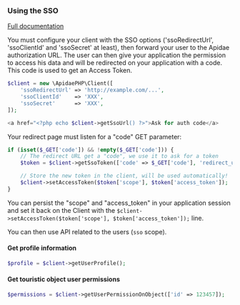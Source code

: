 

### Using the SSO

[Full documentation](http://dev.apidae-tourisme.com/fr/documentation-technique/v2/oauth)

You must configure your client with the SSO options ('ssoRedirectUrl', 'ssoClientId' and 'ssoSecret' at least), 
then forward your user to the Apidae authorization URL. The user can then give your application the permission 
to access his data and will be redirected on your application with a code. This code is used to get an Access Token.

```php
$client = new \ApidaePHP\Client([
    'ssoRedirectUrl' => 'http://example.com/...',
    'ssoClientId'    => 'XXX',
    'ssoSecret'      => 'XXX',
]);

<a href="<?php echo $client->getSsoUrl() ?>">Ask for auth code</a>
```

Your redirect page must listen for a "code" GET parameter:

```php
if (isset($_GET['code']) && !empty($_GET['code'])) {
    // The redirect URL get a "code", we use it to ask for a token
    $token = $client->getSsoToken(['code' => $_GET['code'], 'redirect_uri' => 'http://example.com/...']);

    // Store the new token in the client, will be used automatically!
    $client->setAccessToken($token['scope'], $token['access_token']);
}
```

You can persist the "scope" and "access_token" in your application session and set it back on the Client with 
the `$client->setAccessToken($token['scope'], $token['access_token']);` line.

You can then use API related to the users (`sso` scope).

#### Get profile information

```php
$profile = $client->getUserProfile();
```

#### Get touristic object user permissions

```php
$permissions = $client->getUserPermissionOnObject(['id' => 123457]);
```